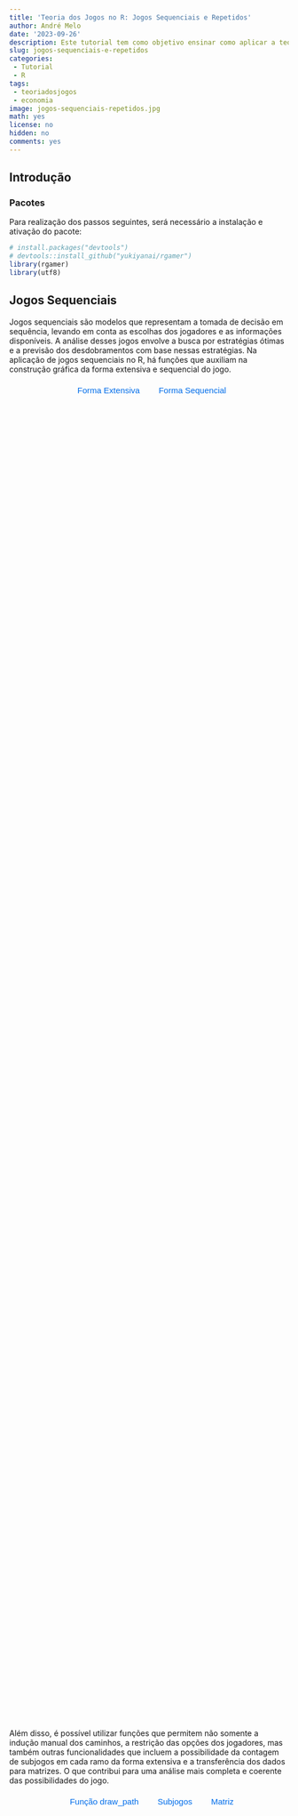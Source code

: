 ```yaml
---
title: 'Teoria dos Jogos no R: Jogos Sequenciais e Repetidos'
author: André Melo
date: '2023-09-26'
description: Este tutorial tem como objetivo ensinar como aplicar a teoria dos jogos no ambiente R, utilizando o pacote Rgamer.
slug: jogos-sequenciais-e-repetidos
categories: 
 - Tutorial
 - R
tags: 
 - teoriadosjogos
 - economia
image: jogos-sequenciais-repetidos.jpg
math: yes
license: no
hidden: no
comments: yes
---
```


<link href="{{< blogdown/postref >}}index_files/lightable/lightable.css" rel="stylesheet" />

<!--more-->

## Introdução

### Pacotes

Para realização dos passos seguintes, será necessário a instalação e ativação do pacote:


```r
# install.packages("devtools")
# devtools::install_github("yukiyanai/rgamer")
library(rgamer)
library(utf8)
```

## Jogos Sequenciais

Jogos sequenciais são modelos que representam a tomada de decisão em sequência, levando em conta as escolhas dos jogadores e as informações disponíveis. A análise desses jogos envolve a busca por estratégias ótimas e a previsão dos desdobramentos com base nessas estratégias. Na aplicação de jogos sequenciais no R, há funções que auxiliam na construção gráfica da forma extensiva e sequencial do jogo.

<div id="botoesSequencial">
  <button id="botao-sequencial1" class="botao-interativo-sequencial" onclick="showConteudoSequencial('sequencial1')">Forma Extensiva</button>
  <button id="botao-sequencial2" class="botao-interativo-sequencial" onclick="showConteudoSequencial('sequencial2')">Forma Sequencial</button>
</div>  

<script>
window.onload = function() {
    showConteudoSequencial('sequencial1');
    showConteudoPath('path1'); // Exibir conteúdo do método1 por padrão
    showConteudoENPS('enps1'); // Exibir conteúdo do exemplo1 por padrão
    showConteudoRepetido('repetido1');
  };
</script>

<script>
function showConteudoSequencial(conteudoId) {
  var conteudos = document.getElementsByClassName('conteudoSequencial');
  for (var i = 0; i < conteudos.length; i++) {
    conteudos[i].style.opacity = 0; // Definir a opacidade do conteúdo como 0 (invisível)
    conteudos[i].style.display = 'none'; // Esconder o conteúdo (display: none)
  }
  
  // Exibir o conteúdo desejado com animação suave
  var conteudoDesejado = document.getElementById(conteudoId);
  conteudoDesejado.style.display = 'block'; // Exibir o conteúdo (display: block)
  setTimeout(function() {
    conteudoDesejado.style.opacity = 1; // Definir a opacidade do conteúdo como 1 (visível)
  }, 50); // Aguardar 50 milissegundos para aplicar a opacidade (ajuste conforme desejado)

  // Remover a classe 'selecionadoSequencial' de todos os botões
  var botoes = document.getElementsByClassName('botao-interativo-sequencial');
  for (var i = 0; i < botoes.length; i++) {
    botoes[i].classList.remove('selecionadoSequencial');
  }

  // Adicionar a classe 'selecionadoExemplo' apenas ao botão clicado
  var botaoSelecionado = document.getElementById('botao-' + conteudoId);
  botaoSelecionado.classList.add('selecionadoSequencial');
}
</script>

<style type="text/css">
/* JOGOS SEQUENCIAIS- PARTE 1 -- COMEÇO */
 #botoesSequencial {
    display: flex;
    justify-content: center;
  }
  .botao-interativo-sequencial {
    background-color: transparent;
    border-color: transparent;
    margin-left: 10px;
    padding: 5px 10px;
    color: #016dea;
    border-radius: 0.5rem;
    font-size: 15px;
    transition: background-color 0.3s;
    width: auto; /* Largura automática para ajustar ao tamanho do texto */
    white-space: nowrap; /* Evita que o texto quebre em várias linhas */
  }

  .botao-interativo-sequencial:hover {
    background-color: #E5E5E5;
    color: #002e63;
  }

  .botao-interativo-sequencial.selecionadoSequencial {
    background-color: #0766a6;
    color: white;
  }

  .conteudoSequencial {
    opacity: 0;
    transition: opacity 0.5s;
  }

/* JOGOS SEQUENCIAIS -- FIM */

/* JOGOS SEQUENCIAIS- PARTE2 -- COMEÇO */
 #botoesPath {
    display: flex;
    justify-content: center;
  }
  .botao-interativo-path {
    background-color: transparent;
    border-color: transparent;
    margin-left: 10px;
    padding: 5px 10px;
    color: #016dea;
    border-radius: 0.5rem;
    font-size: 15px;
    transition: background-color 0.3s;
    width: auto; /* Largura automática para ajustar ao tamanho do texto */
    white-space: nowrap; /* Evita que o texto quebre em várias linhas */
  }

  .botao-interativo-path:hover {
    background-color: #E5E5E5;
    color: #002e63;
  }

  .botao-interativo-path.selecionadoPath {
    background-color: #0766a6;
    color: white;
  }

  .conteudoPath {
    opacity: 0;
    transition: opacity 0.5s;
  }

/* JOGOS SEQUENCIAIS-PARTE 2 -- FIM */

/* JOGOS SEQUENCIAIS-EQ NASH -- COMEÇO */
   #botoesENPS {
    display: flex;
    justify-content: center;
  }
  .botao-interativo-enps {
    background-color: transparent;
    border-color: transparent;
    margin-left: 10px;
    padding: 5px 10px;
    color: #016dea;
    border-radius: 0.5rem;
    font-size: 15px;
    transition: background-color 0.3s;
    width: auto; /* Largura automática para ajustar ao tamanho do texto */
    white-space: nowrap; /* Evita que o texto quebre em várias linhas */
  }

  .botao-interativo-enps:hover {
    background-color: #E5E5E5;
    color: #002e63;
  }

  .botao-interativo-enps.selecionadoENPS {
    background-color: #0766a6;
    color: white;
  }

  .conteudoENPS {
    opacity: 0;
    transition: opacity 0.5s;
  }

/* ----------------- JOGOS SEQUENCIAIS FIM ------------------ */

/* ----------------- JOGOS REPETIDOS COMEÇO ------------------ */
 #botoesRepetido {
    display: flex;
    justify-content: center;
  }
  .botao-interativo-repetido {
    background-color: transparent;
    border-color: transparent;
    margin-left: 10px;
    padding: 5px 10px;
    color: #016dea;
    border-radius: 0.5rem;
    font-size: 15px;
    transition: background-color 0.3s;
    width: auto; /* Largura automática para ajustar ao tamanho do texto */
    white-space: nowrap; /* Evita que o texto quebre em várias linhas */
  }

  .botao-interativo-repetido:hover {
    background-color: #E5E5E5;
    color: #002e63;
  }

  .botao-interativo-repetido.selecionadoRepetido {
    background-color: #0766a6;
    color: white;
  }

  .conteudoRepetido {
    opacity: 0;
    transition: opacity 0.5s;
  }
</style>

<style type="text/css">

/* ---------- JOGOS REPETIDOS ERROS ------------ */

.callout {
  border: 1px solid #ccc;
  background-color: #f5f5f5;
  padding: 20px;
  border-radius: 5px;
  box-shadow: 0px 2px 5px rgba(0, 0, 0, 0.1);
}

.callout-title {
  font-weight: bold;
  color: #f1faee;
  margin-bottom: -10px;
  margin-left: 0.5rem;
  margin-top: -10px;
}

.callout-content {
  padding: 10px; /* Adicione padding para espaçamento */
  margin-bottom: -50px;
}

.callout-container {
  background: #e63946;
  color: white;
  padding: 10px;
  display: flex;
  align-items: center;
}

/* ERRO 1 */
.output-exemplo {
  font-family: 'Lucida Console';
  font-size: 15px;
  line-height: 1.4;
  white-space: nowrap;
  padding: 20px;
  position: relative;
  top: -20px;
  border: none;
  background: none;
  width: 100%; /* Defina a largura como 100% */
}

/* ERRO 2 - COMEÇO */
.output-matrix {
  font-family: 'Lucida Console';
  font-size: 15px;
  line-height: 1.4;
  white-space: nowrap;
  padding: 20px;
  position: relative;
  top: -20px;
  border: none;
  background: none;
  width: 100%; /* Defina a largura como 100% */
}

</style>

<div id="sequencial1" class="conteudoSequencial">

Na representação extensiva, podemos utilizar o exemplo mencionado anteriormente da guerra de preços entre dois postos de gasolina. Nessa estrutura de jogo, ao contrário da forma normal, os jogadores tomam decisões em uma ordem específica. Começando com o posto "OilFlex", que é o jogador inicial e tem um nó na árvore de decisão, e "EconoGas", que é repetido duas vezes porque possui dois nós, um para cada situação em que pode reagir às ações tomadas pelo outro posto de gasolina. Essa diferenciação ocorre porque o jogador inicial, neste caso, começa a árvore de decisão, enquanto o segundo jogador reage a essa ação inicial. O mesmo princípio se aplica às estratégias no argumento <span class="highlighted-text">`actions`</span>, que consiste nas estratégias <span class="highlighted-text">`"Manter"`</span>" e <span class="highlighted-text">`"Reduzir"`</span> para o jogador 1 e 2.

Ao definir <span class="highlighted-text">`rep(NA, 4)`</span> dentro do argumento <span class="highlighted-text">`players`</span>, estamos indicando que os nós terminais se repetirão quatro vezes, refletindo as possíveis combinações de ações ao longo da árvore de decisão. A estrutura de <span class="highlighted-text">`payoffs`</span> é feita em uma lista com o nome dos jogadores, seguida pela especificação de seus ganhos para cada combinação de ações. Essa estrutura, diferentemente da forma normal, é necessária porque a representação extensiva é mais detalhada e explícita, mostrando a árvore de decisão completa do jogo, passo a passo, com informações sobre as ações tomadas em cada nó da árvore. Dessa forma, os payoffs são especificados separadamente para cada jogador em cada nó, permitindo uma representação detalhada das recompensas em cada cenário do jogo.



```r
jogo7 <- extensive_form(
          players = list("OilFlex",
                         c("EconoGas", "EconoGas"),
                         rep(NA, 4)),
          actions = list(c("Manter", "Reduzir"),
                         c("Manter", "Reduzir"), c("Manter", "Reduzir")),
          payoffs = list(OilFlex = c(50, 30, 60, 40),
                         EconoGas = c(50, 60, 30, 40)),
          show_node_id = FALSE)
```

<br>

<img src="{{< blogdown/postref >}}index_files/figure-html/game7b-1.png" width="672" style="display: block; margin: auto;" />

Quando <span class="highlighted-text">`show_node_id`</span> é definido como <span class="highlighted-text">`FALSE`</span> (sendo <span class="highlighted-text">`TRUE`</span> o valor padrão), a árvore de decisões é exibida de maneira simplificada, sem a numeração de cada nó na árvore.

</div>

<div id="sequencial2" class="conteudoSequencial">


Nesse outro método, iniciamos a estruturação do exemplo utilizando a função <span class="highlighted-text">`seq_form()`</span>, o que nos permite especificar as estratégias dos jogadores e os payoffs associados a cada combinação de estratégias.


```r
sq_jogo8 <- seq_form(
              players = c("OilFlex", "EconoGas"),
              s1 = c("Manter", "Reduzir"), 
              s2 = c("Manter", "Reduzir"), 
              payoffs1 = c(50, 60, 30, 40),
              payoffs2 = c(50, 30, 60, 40))
```

A partir disso, usamos a função <span class="highlighted-text">`seq_extensive()`</span> para transformar um jogo na forma sequencial, definido com <span class="highlighted-text">`seq_form()`</span>, em um jogo na forma extensiva.


```r
jogo8 <- seq_extensive(sq_jogo8, 
                       direction = "right", 
                       color_palette = "Dark2")
```

<br>

<img src="{{< blogdown/postref >}}index_files/figure-html/game8b-1.png" width="672" style="display: block; margin: auto;" />

Ao especificarmos o parâmetro <span class="highlighted-text">`direction`</span> como <span class="highlighted-text">`"right"`</span>, a árvore extensiva é direcionada para a direita, e as cores são aplicadas de acordo com a paleta de cores especificada em <span class="highlighted-text">`color_palette`</span>.

</div>

Além disso, é possível utilizar funções que permitem não somente a indução manual dos caminhos, a restrição das opções dos jogadores, mas também outras funcionalidades que incluem a possibilidade da contagem de subjogos em cada ramo da forma extensiva e a transferência dos dados para matrizes. O que contribui para uma análise mais completa e coerente das possibilidades do jogo.

<div id="botoesPath">
  <button id="botao-path1" class="botao-interativo-path" onclick="showConteudoPath('path1')">Função draw_path</button>
  <button id="botao-path2" class="botao-interativo-path" onclick="showConteudoPath('path2')">Subjogos</button>
  <button id="botao-path3" class="botao-interativo-path" onclick="showConteudoPath('path3')">Matriz</button>
</div>

<script>
function showConteudoPath(conteudoId) {
  var conteudos = document.getElementsByClassName('conteudoPath');
  for (var i = 0; i < conteudos.length; i++) {
    conteudos[i].style.opacity = 0; // Definir a opacidade do conteúdo como 0 (invisível)
    conteudos[i].style.display = 'none'; // Esconder o conteúdo (display: none)
  }
  
  // Exibir o conteúdo desejado com animação suave
  var conteudoDesejado = document.getElementById(conteudoId);
  conteudoDesejado.style.display = 'block'; // Exibir o conteúdo (display: block)
  setTimeout(function() {
    conteudoDesejado.style.opacity = 1; // Definir a opacidade do conteúdo como 1 (visível)
  }, 50); // Aguardar 50 milissegundos para aplicar a opacidade (ajuste conforme desejado)

  // Remover a classe 'selecionadoPath' de todos os botões
  var botoes = document.getElementsByClassName('botao-interativo-path');
  for (var i = 0; i < botoes.length; i++) {
    botoes[i].classList.remove('selecionadoPath');
  }

  var botaoSelecionado = document.getElementById('botao-' + conteudoId);
  botaoSelecionado.classList.add('selecionadoPath');
}
</script>

<div id="path1" class="conteudoPath">

Com a construção da estrutura da forma extensiva, podemos utilizar a função <span class="highlighted-text">`draw_path`</span> para induzir os caminhos específicos em um jogo representado em forma de árvore, definido pela função <span class="highlighted-text">`extensive_form()`</span>. 


```r
draw_path(jogo7, actions = list("Manter", "Manter"))
```

```
The game reaches at n4. 
Payoffs:
```

```
 OilFlex EconoGas 
      50       50 
```


```
The game reaches at n4. 
Payoffs:
```

<br>

<img src="{{< blogdown/postref >}}index_files/figure-html/game8cc-1.png" width="672" style="display: block; margin: auto;" />

No R, é possível restringir as ações dos jogadores através da eliminação de certas sequências de jogadas. Essa restrição pode ser feita utilizando o parâmetro <span class="highlighted-text">`actions`</span> da função <span class="highlighted-text">`restrict_action()`</span>, que recebe uma lista de vetores. Ao utilizar essa função, é possível controlar quais jogadas são permitidas em cada estágio do jogo sequencial. 


```r
restrict_action(jogo7, action = list("n1" = "Reduzir", 
                                     "n2" = "Reduzir"))
```

<br>

<img src="{{< blogdown/postref >}}index_files/figure-html/game8e-1.png" width="672" style="display: block; margin: auto;" />

Ao observar o parâmetro <span class="highlighted-text">`action`</span>, percebemos que ele contém a identificação dos nós do jogo, neste caso, <span class="highlighted-text">`"n1"`</span> e <span class="highlighted-text">`"n2"`</span>, juntamente com as ações correspondentes, que são <span class="highlighted-text">`"Reduzir"`</span> e <span class="highlighted-text">`"Reduzir"`</span>.

</div>

<div id="path2" class="conteudoPath">

A função <span class="highlighted-text">`subgames()`</span> é usada para encontrar e identificar os subjogos dentro de um jogo em forma extensiva. Um subjogo é uma parte do jogo que pode ser analisada e tratada separadamente.


```r
subgames(jogo7, quietly = FALSE)
```

```
The game has 3 subgames.
```

<br>

<img src="{{< blogdown/postref >}}index_files/figure-html/game8g-1.png" width="672" style="display: block; margin: auto;" /><img src="{{< blogdown/postref >}}index_files/figure-html/game8g-2.png" width="672" style="display: block; margin: auto;" /><img src="{{< blogdown/postref >}}index_files/figure-html/game8g-3.png" width="672" style="display: block; margin: auto;" />

Ao utilizar o parâmetro <span class="highlighted-text">`quietly = FALSE`</span>, a mensagem de contagem de subjogos será exibida juntamente com os gráficos.

</div>

<div id="path3" class="conteudoPath">

A função <span class="highlighted-text">`to_matrix`</span> é usada para transformar um jogo em forma extensiva, com dois jogadores, em um jogo em forma normal. Isso permite representar o jogo em uma matriz de ganhos, onde as estratégias ou perfis de ações são especificados.


```r
jogo7mx <- to_matrix(jogo7)
```

Para visualizar o data frame que contém as matrizes dos jogadores 1 e 2, basta utilizar o objeto criado anteriormente, nomeado como <span class="highlighted-text">`jogo7mx`</span>, e acrescentar <span class="highlighted-text">`$df`</span>. Nesse data frame, as colunas <span class="highlighted-text">`payoff1`</span> e <span class="highlighted-text">`s1`</span> representam, respectivamente, os ganhos e as estratégias do posto OilFlex, enquanto as colunas <span class="highlighted-text">`payoff2`</span> e <span class="highlighted-text">`s2`</span> representam os ganhos e estratégias da EconoGas.


```r
jogo7mx$df
```

```
  row column        s1                 s2 payoff1 payoff2
1   1      1  (Manter)   (Manter, Manter)      50      50
2   1      2  (Manter)  (Manter, Reduzir)      50      50
3   1      3  (Manter)  (Reduzir, Manter)      30      60
4   1      4  (Manter) (Reduzir, Reduzir)      30      60
5   2      1 (Reduzir)   (Manter, Manter)      60      30
6   2      2 (Reduzir)  (Manter, Reduzir)      40      40
7   2      3 (Reduzir)  (Reduzir, Manter)      60      30
8   2      4 (Reduzir) (Reduzir, Reduzir)      40      40
```

Na visualização dos payoffs de cada jogador, é necessário utilizar a função <span class="highlighted-text">`matrix()`</span> em <span class="highlighted-text">`jogo7mx$mat$matrix1`</span>. Desse modo, é possível identificar as jogadas e os ganhos do jogador 1.


```r
# Payoff do posto "OilFlex"
matrix(jogo7mx$mat$matrix1, 
       nrow = 2, 
       dimnames = list(c('M', 'R'), 
                       c('MM', 'MR', 'RM', 'RR')))
```

```
  MM MR RM RR
M 50 50 30 30
R 60 40 60 40
```

Ao utilizar o argumento <span class="highlighted-text">`dimnames`</span> para especificar os nomes das colunas e linhas de uma matriz. Dessa forma, é implementada por meio de uma lista, permitindo uma representação mais intuítiva das ações dos jogadores (Manter e Reduzir) e dos payoffs correspondentes ao jogador 1 e 2.


```r
# Payoff do posto "EconoGas"
matrix(jogo7mx$mat$matrix2, 
       nrow = 2, 
       dimnames = list(c('M', 'R'), 
                       c('MM', 'MR', 'RM', 'RR')))
```

```
  MM MR RM RR
M 50 50 60 60
R 30 40 30 40
```

Quando utilizamos o argumento <span class="highlighted-text">`nrow = 2`</span>, estamos essencialmente informando que a matriz terá duas linhas, cada uma representando as ações "Reduzir" (<span class="highlighted-text">`'R'`</span>) e "Manter" (<span class="highlighted-text">`'M'`</span>). Vale notar que, ao especificar o número de linhas, o ambiente R define automaticamente o número de colunas com base nessa especificação. 

</div>

### Eq. de Nash Perfeito em Subjogos 

O Equilíbrio de Nash Perfeito em Subjogos (ENPS) é um conceito utilizado na teoria dos jogos para analisar estratégias em jogos sequenciais. Ele consiste em um conjunto de estratégias, uma para cada jogador, que representa um equilíbrio de Nash em cada subjogo do jogo original.

<div id="botoesENPS">
  <button id="botao-enps1" class="botao-interativo-enps" onclick="showConteudoENPS('enps1')">Função solve_efg</button>
  <button id="botao-enps2" class="botao-interativo-enps" onclick="showConteudoENPS('enps2')">Função solve_seq</button>
</div>

<script>
function showConteudoENPS(conteudoId) {
  var conteudos = document.getElementsByClassName('conteudoENPS');
  for (var i = 0; i < conteudos.length; i++) {
    conteudos[i].style.opacity = 0; // Definir a opacidade do conteúdo como 0 (invisível)
    conteudos[i].style.display = 'none'; // Esconder o conteúdo (display: none)
  }
  
  // Exibir o conteúdo desejado com animação suave
  var conteudoDesejado = document.getElementById(conteudoId);
  conteudoDesejado.style.display = 'block'; // Exibir o conteúdo (display: block)
  setTimeout(function() {
    conteudoDesejado.style.opacity = 1; // Definir a opacidade do conteúdo como 1 (visível)
  }, 50); // Aguardar 50 milissegundos para aplicar a opacidade (ajuste conforme desejado)
  
  var botoes = document.getElementsByClassName('botao-interativo-enps');
  for (var i = 0; i < botoes.length; i++) {
    botoes[i].classList.remove('selecionadoENPS');
  }
  
  var botaoSelecionado = document.getElementById('botao-' + conteudoId);
  botaoSelecionado.classList.add('selecionadoENPS');
}
</script>

<div id="enps1" class="conteudoENPS">

O <span class="highlighted-text">`solve_efg`</span> permite encontrar soluções para jogos em forma extensiva. Ele recebe como entrada um jogo em forma extensiva definido previamente e retorna uma lista de soluções encontradas, baseadas no conceito de solução escolhido pelo usuário.

Existem duas opções para o conceito de solução: <span class="highlighted-text">`"backward"`</span> (Indução Retroativa) e <span class="highlighted-text">`"spe"`</span> (Equilíbrio Perfeito em Subjogos), ambos obtêm o mesmo resultado.


```r
solve_efg(jogo7, concept = "backward", quietly = FALSE)
```

```
backward induction: [(Reduzir), (Reduzir, Reduzir)]
```

<br>

<img src="{{< blogdown/postref >}}index_files/figure-html/game10d-1.png" width="672" style="display: block; margin: auto;" />

Ou pode-se chegar ao gráfico de melhores respostas pelo comando `show_path()`.


```r
show_path(jogo7)
```

<br>

<img src="{{< blogdown/postref >}}index_files/figure-html/game7d-1.png" width="672" style="display: block; margin: auto;" />

Também é possível obter a tabela a partir da matriz usando a função <span class="highlighted-text">`solve_nfg()`</span> e determinar os equilíbrios de Nash e Equilíbrio de Nash Perfeito em Subjogos a partir das informações mencionadas no tópico anterior.


```r
# Matriz do jogo 7
jogo7mxtab <- solve_nfg(jogo7mx)
```

```
Pure-strategy NE: [(Reduzir), (Reduzir, Reduzir)]
```

<br>

 <table class="lightable-classic table" style="font-family: Arial; margin-left: auto; margin-right: auto; width: auto !important; margin-left: auto; margin-right: auto;">
  <thead>
 <tr>
 <th style="empty-cells: hide;" colspan="2"></th>
 <th style="padding-bottom:0; padding-left:3px;padding-right:3px;text-align: center; font-weight: bold; " colspan="4"><div style="border-bottom: 1px solid #111111; margin-bottom: -1px; ">EconoGas</div></th>
 </tr>
   <tr>
    <th style="text-align:left;">   </th>
    <th style="text-align:center;"> strategy </th>
    <th style="text-align:center;"> (M, M) </th>
    <th style="text-align:center;"> (M, R) </th>
    <th style="text-align:center;"> (R, M) </th>
    <th style="text-align:center;"> (R, R) </th>
   </tr>
  </thead>
 <tbody>
   <tr>
    <td style="text-align:left;font-weight: bold;"> OilFlex </td>
    <td style="text-align:center;"> (Manter) </td>
    <td style="text-align:center;"> 50, 50 </td>
    <td style="text-align:center;"> 50^, 50 </td>
    <td style="text-align:center;"> 30, 60^ </td>
    <td style="text-align:center;"> 30, 60^ </td>
   </tr>
   <tr>
    <td style="text-align:left;font-weight: bold;">  </td>
    <td style="text-align:center;"> (Reduzir) </td>
    <td style="text-align:center;"> 60^, 30 </td>
    <td style="text-align:center;"> 40, 40^ </td>
    <td style="text-align:center;"> 60^, 30 </td>
    <td style="text-align:center;"> 40^, 40^ </td>
   </tr>
 </tbody>
 </table>
 
Assim, o ENPS ocorre quando o posto EconoGas adota as estratégias de "Reduzir, Reduzir", em resposta à redução de preços realizada pelo posto OilFlex.

</div>

<div id="enps2" class="conteudoENPS">

O <span class="highlighted-text">`solve_seq`</span> aceita um jogo em forma sequencial como entrada e retorna os equilíbrios de Nash encontrados, se houver. Além disso, ele também pode exibir uma tabela com as jogadas e estratégias ótimas para cada jogador, facilitando a análise e compreensão dos resultados.

No exemplo anterior, utilizamos a função <span class="highlighted-text">`seq_form()`</span> para estruturar um jogo na forma sequencial, a partir de uma forma normal. Em seguida, aplicamos o <span class="highlighted-text">`solve_seq()`</span> para transformar o jogo da forma extensiva novamente para a forma normal.


```r
solve_seq(
  sq_jogo8,
  show_table = TRUE,
  mark_br = FALSE,
  precision = 1L,
  quietly = FALSE
  )
```

```
SPE outcome: (Reduzir, Reduzir)
```

<br>

 <table class=" lightable-classic table" style="font-family: Arial; margin-left: auto; margin-right: auto; width: auto !important; margin-left: auto; margin-right: auto;">
  <thead>
 <tr>
 <th style="empty-cells: hide;" colspan="2"></th>
 <th style="padding-bottom:0; padding-left:3px;padding-right:3px;text-align: center; font-weight: bold; " colspan="2"><div style="border-bottom: 1px solid #111111; margin-bottom: -1px; ">EconoGas</div></th>
 </tr>
   <tr>
    <th style="text-align:left;">   </th>
    <th style="text-align:center;"> strategy </th>
    <th style="text-align:center;"> Manter </th>
    <th style="text-align:center;"> Reduzir </th>
   </tr>
  </thead>
 <tbody>
   <tr>
    <td style="text-align:left;font-weight: bold;"> OilFlex </td>
    <td style="text-align:center;"> Manter </td>
    <td style="text-align:center;"> 50, 50 </td>
    <td style="text-align:center;"> 60, 30 </td>
   </tr>
   <tr>
    <td style="text-align:left;font-weight: bold;">  </td>
    <td style="text-align:center;"> Reduzir </td>
    <td style="text-align:center;"> 30, 60 </td>
    <td style="text-align:center;"> 40, 40 </td>
   </tr>
 </tbody>
 </table>

Já o argumento <span class="highlighted-text">`precision`</span> afeta a formatação dos valores exibidos na tabela de solução, determinando o número de casas decimais a serem apresentadas. Por exemplo, ao definir <span class="highlighted-text">`precision = 1L`</span>, os valores serão arredondados para uma casa decimal, já que o uso de <span class="highlighted-text">`1L`</span> assegura que a precisão seja interpretada como um número inteiro.

</div>

Encontrar o ENPS envolve analisar cada subjogo, identificar os equilíbrios de Nash em cada um e verificar se esses equilíbrios são compatíveis entre si ao longo de todo o jogo. Caso exista um conjunto de estratégias que satisfaça essas condições, temos um Equilíbrio de Nash Perfeito em Subjogos.

## Jogos Repetidos

<div class="reta">
  <div class="reta-hover"></div>
</div>

Em jogos repetidos é possível definir os jogadores envolvidos e as ações disponíveis para cada um em cada rodada, de forma que os payoffs podem ser atribuídos a diferentes combinações de ações ao longo do tempo. Esse enfoque permite uma exploração mais profunda das complexas dinâmicas estratégicas que emergem quando os jogadores interagem repetidamente. À medida que eles se envolvem em múltiplas rodadas é ajustado suas estratégias com base nas escolhas anteriores dos adversários, construindo gradualmente um aprendizado estratégico.

### Jogos Repetidos Finitos

Considerando um exemplo de jogo repetido finito entre dois países, <span class="highlighted-text">`"P1"`</span> e <span class="highlighted-text">`"P2"`</span>, que estão em um cenário de possíveis conflitos e cooperação, representados pelas ações de "Guerra" (<span class="highlighted-text">`"G"`</span>) e "Paz" (<span class="highlighted-text">`"P"`</span>). Nesse contexto, os jogadores estão envolvidos em quatro períodos de decisão. Eles estão avaliando se devem optar por "Guerra" ou "Paz" em cada período.

Comparando com a estrutura de Jogos Sequenciais, onde o argumento <span class="highlighted-text">`players`</span> continha <span class="highlighted-text">`rep()`</span> apenas no final e era definido por <span class="highlighted-text">`NA`</span> juntamente com o número de nós terminais. Em Jogos Repetidos, podemos utilizar a função <span class="highlighted-text">`rep()`</span> de forma mais detalhada.

Nesse caso, começamos com as jogadas de P2, pois as ações de P2 se repetirão sequencialmente após a ação do jogador inicial. Portanto, usamos <span class="highlighted-text">`"P2", 2`</span> e assim por diante. Em sequência, teremos <span class="highlighted-text">`"P1", 4`</span>, o que significa que cada nó da jogada anterior de P2 se ramificará em dois nós, representando os 4 nós de P1. Na configuração <span class="highlighted-text">`rep(NA, 16)`</span>, o valor <span class="highlighted-text">`NA`</span> indica que não há mais jogadas de nenhum jogador, apenas os nós terminais, que serão 16.

Nessa situação, especificamos duas estratégias para ambos os jogadores. Consequentemente, o número de repetições dos nós será sempre o dobro do anterior, como ilustrado abaixo.


```r
jogo9 <- extensive_form(
            players = list("P1",         # n1
                           rep("P2", 2), # n2 e n3
                           rep("P1", 4), # n4 - n7
                           rep("P2", 8), # n8 - n15
                           rep(NA, 16)), # Nós terminais
            actions = list(
              c("G", "P"), c("G", "P"), c("G", "P"), # n1 - n3
              c("G", "P"), c("G", "P"), c("G", "P"), # n4 - n6
              c("G", "P"), c("G", "P"), c("G", "P"), # n7 - n9
              c("G", "P"), c("G", "P"), c("G", "P"), # n10 - n12
              c("G", "P"), c("G", "P"), c("G", "P")  # n13 - n15
            ),
            payoffs = list(
              P1 = c(6, 5, 6, 4, 5, 3, 6, 2, 8, 4, 7, 6, 7, 3, 6, 4),
              P2 = c(8, 5, 6, 4, 7, 5, 6, 8, 6, 2, 3, 3, 6, 3, 4, 7)
            ),
            direction = "down",
            show_node_id = FALSE
          )
```

<br>

<img src="{{< blogdown/postref >}}index_files/figure-html/game19b-1.png" width="672" style="display: block; margin: auto;" />

O exemplo acima possui uma estrutura de árvore com 15 nós, numerados de <span class="highlighted-text">`n1`</span> a <span class="highlighted-text">`n15`</span>. Em cada nó, os jogadores têm a opção de escolher entre duas ações. Por exemplo, os três primeiros nós (<span class="highlighted-text">`n1`</span> a <span class="highlighted-text">`n3`</span>) representam as escolhas de ação dos jogadores no primeiro período. 

Ao resolver o jogo acima por indução retroativa é possível visualizar as estratégias escolhidas pelos dois jogadores.


```r
s_jogo9 <- solve_efg(jogo9, concept = "backward", quietly = FALSE)
```

```
backward induction: [(P, G, G, G, G), (G, G, G, G, G, P, G, G, G, P)], [(P, G, G, G, G), (G, P, G, G, G, P, G, G, G, P)], [(P, P, G, G, G), (P, G, G, G, G, P, G, G, G, P)], [(P, P, G, G, G), (P, P, G, G, G, P, G, G, G, P)], [(P, G, G, G, G), (G, G, G, G, G, P, G, P, G, P)], [(P, G, G, G, G), (G, P, G, G, G, P, G, P, G, P)], [(P, P, G, G, G), (P, G, G, G, G, P, G, P, G, P)], [(P, P, G, G, G), (P, P, G, G, G, P, G, P, G, P)]
```



Em jogos repetidos, as árvores de decisão geralmente se tornam mais complexas, devido à repetição das jogadas pelos jogadores. Como observado anteriormente, foram identificadas oito soluções por meio da análise de indução retroativa.


```r
s_jogo9$sols
```

```
[[1]]
[1] "[(P, G, G, G, G), (G, G, G, G, G, P, G, G, G, P)]"

[[2]]
[1] "[(P, G, G, G, G), (G, P, G, G, G, P, G, G, G, P)]"

[[3]]
[1] "[(P, P, G, G, G), (P, G, G, G, G, P, G, G, G, P)]"

[[4]]
[1] "[(P, P, G, G, G), (P, P, G, G, G, P, G, G, G, P)]"

[[5]]
[1] "[(P, G, G, G, G), (G, G, G, G, G, P, G, P, G, P)]"

[[6]]
[1] "[(P, G, G, G, G), (G, P, G, G, G, P, G, P, G, P)]"

[[7]]
[1] "[(P, P, G, G, G), (P, G, G, G, G, P, G, P, G, P)]"

[[8]]
[1] "[(P, P, G, G, G), (P, P, G, G, G, P, G, P, G, P)]"
```


Utilizando o nome do objeto criado, <span class="highlighted-text">`s_jogo9`</span>, em conjunto com o atributo <span class="highlighted-text">`$n_sols`</span>, é possível obter o número total de soluções, que neste contexto específico é representado como <span class="highlighted-text">`[1] 8`</span>. Em uma análise mais aprofundada de uma das soluções, podemos escolher a primeira solução por meio da combinação entre <span class="highlighted-text">`s_jogo9`</span> e <span class="highlighted-text">`$trees[[1]]`</span>, que corresponde à representação visual da solução <span class="highlighted-text">`$sols[[1]]`</span>, ou seja, a primeira solução em formato de árvore.


```r
s_jogo9$trees[[1]]
```

<br>

<img src="{{< blogdown/postref >}}index_files/figure-html/game21e-1.png" width="672" style="display: block; margin: auto;" />

Para cada solução em formato de combinação (<span class="highlighted-text">`$sols`</span>) é possível se chegar a uma representação gráfica em árvore de decisão (<span class="highlighted-text">`$trees`</span>).

 
<div id="botoesRepetido">
  <button id="botao-repetido1" class="botao-interativo-repetido" onclick="showConteudoRepetido('repetido1')">Parâmetro info_sets</button>
  <button id="botao-repetido2" class="botao-interativo-repetido" onclick="showConteudoRepetido('repetido2')">3 Jogadores</button>
</div>  

<script>
function showConteudoRepetido(conteudoId) {
  var conteudos = document.getElementsByClassName('conteudoRepetido');
  for (var i = 0; i < conteudos.length; i++) {
    conteudos[i].style.opacity = 0; // Definir a opacidade do conteúdo como 0 (invisível)
    conteudos[i].style.display = 'none'; // Esconder o conteúdo (display: none)
  }
  
  var conteudoDesejado = document.getElementById(conteudoId);
  conteudoDesejado.style.display = 'block'; // Exibir o conteúdo (display: block)
  setTimeout(function() {
    conteudoDesejado.style.opacity = 1; // Definir a opacidade do conteúdo como 1 (visível)
  }, 50); // Aguardar 50 milissegundos para aplicar a opacidade (ajuste conforme desejado)

  var botoes = document.getElementsByClassName('botao-interativo-repetido');
  for (var i = 0; i < botoes.length; i++) {
    botoes[i].classList.remove('selecionadoRepetido');
  }

  var botaoSelecionado = document.getElementById('botao-' + conteudoId);
  botaoSelecionado.classList.add('selecionadoRepetido');
}
</script>

<div id="repetido1" class="conteudoRepetido">

Os conjuntos de informações podem ser especificados no argumento <span class="highlighted-text">`info_sets`</span>, agrupando, dessa forma, os nós nos quais um jogador não consegue distinguir as ações tomadas por seu oponente. Por exemplo, os nós <span class="highlighted-text">`n2`</span> e <span class="highlighted-text">`n3`</span> formam um conjunto de informações para o jogador P1, indicando que ele não sabe qual ação o jogador P2 escolheu nos nós <span class="highlighted-text">`n2`</span> e <span class="highlighted-text">`n3`</span>.


```r
jogo9info <- extensive_form(
            players = list("P1",         # n1
                           rep("P2", 2), # n2 e n3
                           rep("P1", 4), # n4 - n7
                           rep("P2", 8), # n8 - n15
                           rep(NA, 16)), # Nós terminais
            actions = list(
              c("G", "P"), c("G", "P"), c("G", "P"), # n1 - n3
              c("G", "P"), c("G", "P"), c("G", "P"), # n4 - n6
              c("G", "P"), c("G", "P"), c("G", "P"), # n7 - n9
              c("G", "P"), c("G", "P"), c("G", "P"), # n10 - n12
              c("G", "P"), c("G", "P"), c("G", "P")  # n13 - n15
            ),
            payoffs = list(
              P1 = c(6, 5, 6, 4, 5, 3, 6, 2, 8, 4, 7, 6, 7, 3, 6, 4),
              P2 = c(8, 5, 6, 4, 7, 5, 6, 8, 6, 2, 3, 3, 6, 3, 4, 7)
            ),
            direction = "down",
            info_sets = list(c(2,3), c(8, 9), c(10, 11),
                             c(12, 13), c(14, 15)),
            show_node_id = FALSE
          )
```

<br>

<img src="{{< blogdown/postref >}}index_files/figure-html/game20b-1.png" width="672" style="display: block; margin: auto;" />

Devido à falta de conhecimento por parte do jogador P1 em relação às estratégias escolhidas pelo jogador P2, encontrar uma solução para esse jogo torna-se um desafio. Especialmente em cenários onde os jogadores estão alheios às estratégias dos demais participantes, como é o caso apresentado abaixo ao tentar aplicar o conceito de indução retroativa para elucidar as escolhas estratégicas de P1 e P2.



```r
solve_efg(jogo9info, concept = "backward", quietly = FALSE)
```

<br>

<div class="callout-container">
  <div>
    <svg viewBox="0 0 512 512" style="position:relative;display:inline-block;top:.1em;fill:#f1faee;height:1.2em;" xmlns="http://www.w3.org/2000/svg">  <path d="M440.5 88.5l-52 52L415 167c9.4 9.4 9.4 24.6 0 33.9l-17.4 17.4c11.8 26.1 18.4 55.1 18.4 85.6 0 114.9-93.1 208-208 208S0 418.9 0 304 93.1 96 208 96c30.5 0 59.5 6.6 85.6 18.4L311 97c9.4-9.4 24.6-9.4 33.9 0l26.5 26.5 52-52 17.1 17zM500 60h-24c-6.6 0-12 5.4-12 12s5.4 12 12 12h24c6.6 0 12-5.4 12-12s-5.4-12-12-12zM440 0c-6.6 0-12 5.4-12 12v24c0 6.6 5.4 12 12 12s12-5.4 12-12V12c0-6.6-5.4-12-12-12zm33.9 55l17-17c4.7-4.7 4.7-12.3 0-17-4.7-4.7-12.3-4.7-17 0l-17 17c-4.7 4.7-4.7 12.3 0 17 4.8 4.7 12.4 4.7 17 0zm-67.8 0c4.7 4.7 12.3 4.7 17 0 4.7-4.7 4.7-12.3 0-17l-17-17c-4.7-4.7-12.3-4.7-17 0-4.7 4.7-4.7 12.3 0 17l17 17zm67.8 34c-4.7-4.7-12.3-4.7-17 0-4.7 4.7-4.7 12.3 0 17l17 17c4.7 4.7 12.3 4.7 17 0 4.7-4.7 4.7-12.3 0-17l-17-17zM112 272c0-35.3 28.7-64 64-64 8.8 0 16-7.2 16-16s-7.2-16-16-16c-52.9 0-96 43.1-96 96 0 8.8 7.2 16 16 16s16-7.2 16-16z"></path></svg>
  </div>
  <div class="callout-title">
    Error in backward_induction()
  </div>
</div>
<div class="callout-content">
  <div class="output-matrix">
<pre>
  <span>Error in backward_induction(game, restriction = tree_overlay): This is not a perfect-information game.</span>
</pre>
</div>
</div>

  Nesse caso, há um erro ao empregar a função <span class="highlighted-text">`backward_induction()`</span> ou <span class="highlighted-text">`solve_efg()`</span>, pois o jogo em questão não se encaixa na categoria de informação perfeita (*Perfect-Information*). Em <span class="highlighted-text">`restriction = tree_overlay`</span> ocorre a restrição de sobreposição na estrutura da árvore, especificamente pelo uso do parâmetro <span class="highlighted-text">`info_sets`</span>.

Em jogos de informação perfeita, os jogadores têm conhecimento completo sobre as ações e movimentos realizados por outros jogadores em cada ponto da árvore de decisão, como exemplo o jogo 7, 8 e 9. Se o jogo contém informações imperfeitas ou incertezas sobre as ações de outros jogadores, a indução reversa ou indução retroativa não pode ser aplicada diretamente, já que ela pressupõe informação perfeita.

</div>

<div id="repetido2" class="conteudoRepetido">

Ao expandir o exemplo, agora com a introdução de um terceiro país <span class="highlighted-text">`"P3"`</span>, novas dimensões estratégicas emergem. Nessa situação ele possui as opções de "Ajudar" (<span class="highlighted-text">`"A"`</span>) e "Desestabilizar" (<span class="highlighted-text">`"D"`</span>). Se P3 escolher "Ajudar", seu objetivo é promover uma abordagem cooperativa entre P1 e P2, encorajando tratados de paz e parcerias, podendo ser alcançado através de diplomacia, oferecendo incentivos econômicos ou compartilhando informações sensíveis.

Por outro lado, se P3 optar por "Desestabilizar", suas ações terão como alvo a erosão da confiança entre P1 e P2, ou seja, ele poderia propagar rumores, incentivar disputas territoriais ou minar acordos já existentes. Ao fazer isso, será criado um ambiente de incerteza e rivalidade, aumentando assim as chances de conflito entre os outros dois países.


```r
jogo10 <- extensive_form(
            players = list("P1",          # n1
                           rep("P2", 2),  # n2 e n3
                           rep("P1", 4),  # n4 - n7
                           rep("P2", 8),  # n8 - n15
                           rep("P3", 16), # n16 - n31
                           rep(NA, 32)),  # Nós terminais
            actions = list(
              c("G", "P"), c("G", "P"), c("G", "P"), # n1 - n3
              c("G", "P"), c("G", "P"), c("G", "P"), # n4 - n6
              c("G", "P"), c("G", "P"), c("G", "P"), # n7 - n9
              c("G", "P"), c("G", "P"), c("G", "P"), # n10 - n12
              c("G", "P"), c("G", "P"), c("G", "P"), # n13 - n15
              # Ações do terceiro país (P3)
              c("A", "D"), c("A", "D"), c("A", "D"), # n16 - n18
              c("A", "D"), c("A", "D"), c("A", "D"), # n19 - n21
              c("A", "D"), c("A", "D"), c("A", "D"), # n22 - n24
              c("A", "D"), c("A", "D"), c("A", "D"), # n25 - n27
              c("A", "D"), c("A", "D"), c("A", "D"), # n28 - n30
              c("A", "D")                            # n31
            ),
            payoffs = list(
              P1 = c(6, 5, 6, 4, 5, 3, 6, 2, 
                     8, 4, 7, 6, 7, 3, 6, 4, 
                     8, 9, 1, 2, 3, 4, 5, 6, 
                     7, 8, 9, 1, 2, 3, 4, 5),
              P2 = c(8, 5, 6, 4, 7, 5, 6, 8, 
                     6, 2, 3, 3, 6, 3, 4, 7,
                     8, 9, 1, 2, 3, 4, 5, 6, 
                     7, 8, 9, 1, 2, 3, 4, 5),
              P3 = sample(1:9, 32, 
                          replace = TRUE)
            ),
            direction = "right",
            show_node_id = FALSE
          )
```


<br>

<div style="text-align:center;">
  <img src="3jogadores.png" alt="Jogo 10">
</div>

Nesta situação, ocorre a expansão do exemplo ao adicionar mais 15 nodos, a fim de incluir o terceiro país no jogo. Além disso, a amostragem dos payoffs é estendida para 32 elementos. Uma abordagem alternativa é a definição dos payoffs de forma aleatória para P3, como realizado através da função <span class="highlighted-text">`sample()`</span>, a qual gera uma seleção aleatória de valores a partir de um vetor.

Ao empregar <span class="highlighted-text">`1:9, 32`</span> como argumento dessa função, é criado um vetor com valores variando de 1 a 9, ou seja, os possíveis ganhos do jogador P3 estão dentro desse intervalo. Esses valores são então repetidos 32 vezes, correspondendo ao número de elementos amostrados. A utilização de <span class="highlighted-text">`replace = TRUE`</span> permite que elementos sejam selecionados mais de uma vez na amostra, possibilitando a repetição de valores nos payoffs do país P3. Caso fosse definido <span class="highlighted-text">`replace = FALSE`</span>, cada valor apareceria apenas uma vez.

Em resumo, essa abordagem amplia a complexidade do exemplo ao adicionar um terceiro país e introduzir aleatoriedade nos payoffs desse jogador por meio da função <span class="highlighted-text">`sample()`</span>.


```r
s_jogo10 <- solve_efg(jogo9, concept = "backward", quietly = FALSE)
```


```
backward induction: [(P, G , G , G , G ), (G, G, G  , G  , G  ,   P, G  , G  , G  ,   P)], [(P, G , G , G , G ), (G, P, G  , G  , G  ,   P, G  , G  , G  ,   P)], [(P,  P, G , G , G ), (P, G, G  , G  , G  ,   P, G  , G  , G  ,   P)], [(P,  P, G , G , G ), (P, P, G  , G  , G  ,   P, G  , G  , G  ,   P)], [(P, G , G , G , G ), (G, G, G  , G  , G  ,   P, G  ,   P, G  ,   P)], [(P, G , G , G , G ), (G, P, G  , G  , G  ,   P, G  ,   P, G  ,   P)], [(P,  P, G , G , G ), (P, G, G  , G  , G  ,   P, G  ,   P, G  ,   P)], [(P,  P, G , G , G ), (P, P, G  , G  , G  ,   P, G  ,   P, G  ,   P)]
```

<br>

<div style="text-align:center;">
  <img src="3jogadoresolved.png" alt="Resolução do jogo 10">
</div>

A presença de P3 adiciona uma nova camada de complexidade. Sua escolha de "Ajudar" em vez de "Desestabilizar" parece ter desempenhado um papel crucial em incentivar a paz entre P1 e P2 nas primeiras rodadas. No entanto, à medida que P1 opta por "Guerra" e P2 responde da mesma forma, o equilíbrio entre os três países se torna mais delicado.

Em síntese, a introdução de P3 com suas estratégias de "Ajudar" e "Desestabilizar" transformou a dinâmica geopolítica. As decisões agora são influenciadas pelas ações de três jogadores, levando a resultados variados e demonstrando como diferentes abordagens podem levar a cenários diversos de cooperação e conflito

Quando se trata de um jogo com três jogadores, como no caso do jogo 9, a função <span class="highlighted-text">`to_matrix()`</span> não pode ser empregada, conforme demonstrado na tentativa a seguir ao utilizá-la.


```r
to_matrix(jogo10)
```

<br>

<div class="callout-container">
  <div>
    <svg viewBox="0 0 512 512" style="position:relative;display:inline-block;top:.1em;fill:#f1faee;height:1.2em;" xmlns="http://www.w3.org/2000/svg">  <path d="M440.5 88.5l-52 52L415 167c9.4 9.4 9.4 24.6 0 33.9l-17.4 17.4c11.8 26.1 18.4 55.1 18.4 85.6 0 114.9-93.1 208-208 208S0 418.9 0 304 93.1 96 208 96c30.5 0 59.5 6.6 85.6 18.4L311 97c9.4-9.4 24.6-9.4 33.9 0l26.5 26.5 52-52 17.1 17zM500 60h-24c-6.6 0-12 5.4-12 12s5.4 12 12 12h24c6.6 0 12-5.4 12-12s-5.4-12-12-12zM440 0c-6.6 0-12 5.4-12 12v24c0 6.6 5.4 12 12 12s12-5.4 12-12V12c0-6.6-5.4-12-12-12zm33.9 55l17-17c4.7-4.7 4.7-12.3 0-17-4.7-4.7-12.3-4.7-17 0l-17 17c-4.7 4.7-4.7 12.3 0 17 4.8 4.7 12.4 4.7 17 0zm-67.8 0c4.7 4.7 12.3 4.7 17 0 4.7-4.7 4.7-12.3 0-17l-17-17c-4.7-4.7-12.3-4.7-17 0-4.7 4.7-4.7 12.3 0 17l17 17zm67.8 34c-4.7-4.7-12.3-4.7-17 0-4.7 4.7-4.7 12.3 0 17l17 17c4.7 4.7 12.3 4.7 17 0 4.7-4.7 4.7-12.3 0-17l-17-17zM112 272c0-35.3 28.7-64 64-64 8.8 0 16-7.2 16-16s-7.2-16-16-16c-52.9 0-96 43.1-96 96 0 8.8 7.2 16 16 16s16-7.2 16-16z"></path></svg>
  </div>
  <div class="callout-title">
    Error in to_matrix()
  </div>
</div>
<div class="callout-content">
  <div class="output-matrix">
<pre>
  <span>Error in to_matrix(jogo10): This function only works with a two-person game.</span>
</pre>
</div>
</div>

Esse erro ocorre pois a função <span class="highlighted-text">`to_matrix()`</span> do pacote Rgamer é projetada para trabalhar com jogos de dois jogadores. A mensagem de erro que está sendo mostrada, "*This function only works with a two-person game*", significa que essa função não é capaz de lidar com jogos envolvendo três jogadores ou mais, pois limita-se a jogos de dois jogadores porque ela transforma a estrutura de um jogo em uma matriz, que é mais adequada para jogos de dois jogadores.

Quando há três jogadores, como no exemplo apresentado, a representação em forma extensiva da árvore de decisão se torna mais clara e menos complexa do que a representação em forma normal por matriz, porém a complexidade aumenta ao considerar as possíveis soluções de indução retroativa, em que cada jogador analisa as escolhas dos outros para determinar suas próprias ações.

Com três ou mais jogadores, a quantidade de combinações possíveis de soluções de indução retroativa cresce exponencialmente. Desse modo, surge mais cenários estratégicos a considerar, tornando impraticável a representação por matriz.

</div>
